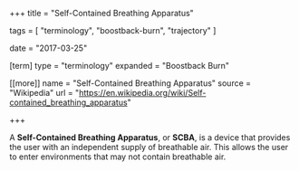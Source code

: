 +++
title = "Self-Contained Breathing Apparatus"

tags = [
     "terminology",
     "boostback-burn",
     "trajectory"
     ]

date = "2017-03-25"

[term]
type = "terminology"
expanded = "Boostback Burn"

[[more]]
name = "Self-Contained Breathing Apparatus"
source = "Wikipedia"
url = "https://en.wikipedia.org/wiki/Self-contained_breathing_apparatus"

+++

A **Self-Contained Breathing Apparatus**, or **SCBA**, is a device that
provides the user with an independent supply of breathable air. This allows
the user to enter environments that may not contain breathable air.

<!--more-->
